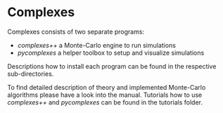 # Complexes 

Complexes consists of two separate programs: 

- *complexes++* a Monte-Carlo engine to run simulations
- *pycomplexes* a helper toolbox to setup and visualize simulations

Descriptions how to install each program can be found in the respective
sub-directories. 

To find detailed description of theory and implemented Monte-Carlo algorithms
please have a look into the manual. Tutorials how to use *complexes++* and
*pycomplexes* can be found in the tutorials folder.

